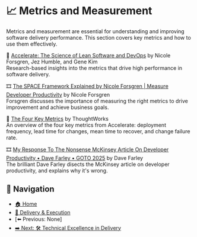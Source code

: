 # 📈 Metrics and Measurement

Metrics and measurement are essential for understanding and improving software delivery performance. This section covers key metrics and how to use them effectively.

📘 [Accelerate: The Science of Lean Software and DevOps](https://www.goodreads.com/book/show/35747076-accelerate) by Nicole Forsgren, Jez Humble, and Gene Kim  
Research-based insights into the metrics that drive high performance in software delivery.

🎞 [The SPACE Framework Explained by Nicole Forsgren | Measure Developer Productivity](https://youtu.be/O2rbekHpG4Q?si=wI8rOHu-zMI1Ym1O) by Nicole Forsgren  
Forsgren discusses the importance of measuring the right metrics to drive improvement and achieve business goals.

📄 [The Four Key Metrics](https://www.thoughtworks.com/radar/techniques/four-key-metrics) by ThoughtWorks  
An overview of the four key metrics from Accelerate: deployment frequency, lead time for changes, mean time to recover, and change failure rate.

🎞 [My Response To The Nonsense McKinsey Article On Developer Productivity • Dave Farley • GOTO 2025](https://youtu.be/5VpBRmmWqg0?si=Eu1TPZeyxMzhi-qS) by Dave Farley  
The brilliant Dave Farley disects the McKinsey article on developer productivity, and explains why it's wrong.

## 🧭 Navigation

- [🏠 Home](../../README.md)
- [🚀 Delivery & Execution](../README.md)
- [⬅️ Previous: None]
- [➡️ Next: 🛠️ Technical Excellence in Delivery](technical-excellence-in-delivery.md)
